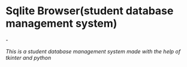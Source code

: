 # Sqlite Browser(student database management system)
-<p><i>This is a student database management system made with the help of tkinter and python</i></p>
